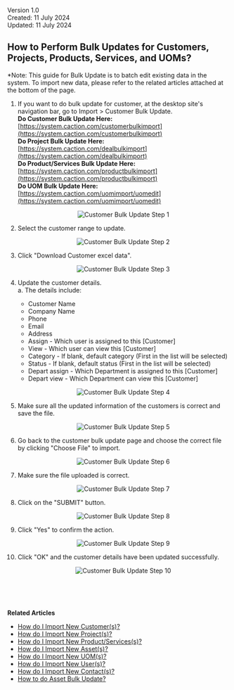 Version 1.0<br>
Created: 11 July 2024<br>
Updated: 11 July 2024<br>
## How to Perform Bulk Updates for Customers, Projects, Products, Services, and UOMs?

*Note: This guide for Bulk Update is to batch edit existing data in the system. To import new data, please refer to the related articles attached at the bottom of the page. 
  
  1. If you want to do bulk update for customer, at the desktop site's navigation bar, go to Import > Customer Bulk Update.<br>
     **Do Customer Bulk Update Here:** [https://system.caction.com/customerbulkimport](https://system.caction.com/customerbulkimport)<br>
     **Do Project Bulk Update Here:** [https://system.caction.com/dealbulkimport](https://system.caction.com/dealbulkimport)<br>
     **Do Product/Services Bulk Update Here:** [https://system.caction.com/productbulkimport](https://system.caction.com/productbulkimport)<br>
     **Do UOM Bulk Update Here:** [https://system.caction.com/uomimport/uomedit](https://system.caction.com/uomimport/uomedit)<br>

     <p align="center">
       <img src="img/Customer_Bulk_Update_Step_1.png" alt="Customer Bulk Update Step 1">
     </p>

  2. Select the customer range to update.<br>

     <p align="center">
       <img src="img/Customer_Bulk_Update_Step_2.png" alt="Customer Bulk Update Step 2">
     </p>

  3. Click "Download Customer excel data".<br>

     <p align="center">
       <img src="img/Customer_Bulk_Update_Step_3.png" alt="Customer Bulk Update Step 3">
     </p>
  
  4. Update the customer details.<br>
     a. The details include:<br>
        - Customer Name<br>
        - Company Name<br>
        - Phone<br>
        - Email<br>
        - Address<br>
        - Assign - Which user is assigned to this [Customer]<br>
        - View - Which user can view this [Customer]<br>
        - Category - If blank, default category (First in the list will be selected)<br>
        - Status - If blank, default status (First in the list will be selected)<br>
        - Depart assign - Which Department is assigned to this [Customer]<br>
        - Depart view - Which Department can view this [Customer]<br>
    
     <p align="center">
       <img src="img/Customer_Bulk_Update_Step_4.png" alt="Customer Bulk Update Step 4">
     </p>
     
  5. Make sure all the updated information of the customers is correct and save the file.<br>

     <p align="center">
       <img src="img/Customer_Bulk_Update_Step_5.png" alt="Customer Bulk Update Step 5">
     </p>

  6. Go back to the customer bulk update page and choose the correct file by clicking "Choose File" to import.<br>

     <p align="center">
       <img src="img/Customer_Bulk_Update_Step_6.png" alt="Customer Bulk Update Step 6">
     </p>

  7. Make sure the file uploaded is correct.<br>

     <p align="center">
       <img src="img/Customer_Bulk_Update_Step_7.png" alt="Customer Bulk Update Step 7">
     </p>

  8. Click on the "SUBMIT" button.<br>

     <p align="center">
       <img src="img/Customer_Bulk_Update_Step_8.png" alt="Customer Bulk Update Step 8">
     </p>

  9. Click "Yes" to confirm the action.<br>

     <p align="center">
       <img src="img/Customer_Bulk_Update_Step_9.png" alt="Customer Bulk Update Step 9">
     </p>

  10. Click "OK" and the customer details have been updated successfully.<br>

      <p align="center">
       <img src="img/Customer_Bulk_Update_Step_10.png" alt="Customer Bulk Update Step 10">
      </p>
  <br><br><br>

**Related Articles**<br>
- [How do I Import New Customer(s)?](Import_Customer.md)
- [How do I Import New Project(s)?](Import_Project.md)
- [How do I Import New Product/Services(s)?](Import_Product_Services.md)
- [How do I Import New Asset(s)?](Import_Asset.md)
- [How do I Import New UOM(s)?](Import_UOM.md)
- [How do I Import New User(s)?](Import_User.md)
- [How do I Import New Contact(s)?](Import_Contact.md)
- [How to do Asset Bulk Update?](Asset_Bulk_Update.md)

<!-- [Link Text](https://support.caction.com/Customer_Bulk_Update.html) -->
